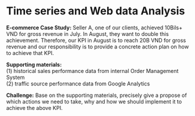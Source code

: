# Time series and Web data Analysis
**E-commerce Case Study:** Seller A, one of our clients, achieved 10Bils+ VND for gross revenue in July. In August, they want to double this achievement. Therefore, our KPI in August is to reach 20B VND for gross revenue and our responsibility is to provide a concrete action plan on how to achieve that KPI.

**Supporting materials:**
 <br /> (1) historical sales performance data from internal Order Management System
 <br />(2) traffic source performance data from Google Analytics

**Challenge:** Base on the supporting materials, precisely give a propose of which actions we need to take, why and how we should implement it to achieve the above KPI.
